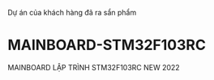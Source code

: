 Dự án của khách hàng đã ra sẩn phẩm
# MAINBOARD-STM32F103RC
MAINBOARD LẬP TRÌNH STM32F103RC NEW 2022
